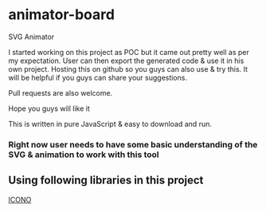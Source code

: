 # animator-board
SVG Animator


I started working on this project as POC but it came out pretty well as per my expectation. User can then export the generated code & use it in his own project.
Hosting this on github so you guys can also use & try this. It will be helpful if you guys can share your suggestions. 

Pull requests are also welcome.


Hope you guys will like it


This is written in pure JavaScript & easy to download and run.
    

### Right now user needs to have some basic understanding of the SVG & animation to work with this tool
    
    

Using following libraries in this project 
----
[ICONO](https://saeedalipoor.github.io/icono/)
